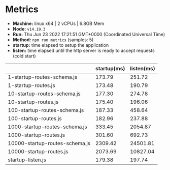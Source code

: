 # Metrics
* __Machine:__ linux x64 | 2 vCPUs | 6.8GB Mem
* __Node:__ `v14.19.3`
* __Run:__ Thu Jun 23 2022 17:21:51 GMT+0000 (Coordinated Universal Time)
* __Method:__ `npm run metrics` (samples: 5)
* __startup:__ time elapsed to setup the application
* __listen:__ time elapsed until the http server is ready to accept requests (cold start)

| | startup(ms) | listen(ms) |
|-| -       | -      |
| 1-startup-routes-schema.js | 173.79 | 251.72 |
| 1-startup-routes.js | 173.48 | 190.79 |
| 10-startup-routes-schema.js | 177.30 | 274.78 |
| 10-startup-routes.js | 175.40 | 196.06 |
| 100-startup-routes-schema.js | 187.33 | 458.64 |
| 100-startup-routes.js | 182.96 | 237.88 |
| 1000-startup-routes-schema.js | 333.45 | 2054.87 |
| 1000-startup-routes.js | 301.60 | 692.73 |
| 10000-startup-routes-schema.js | 2309.42 | 24501.81 |
| 10000-startup-routes.js | 2073.69 | 10827.04 |
| startup-listen.js | 179.38 | 197.74 |
